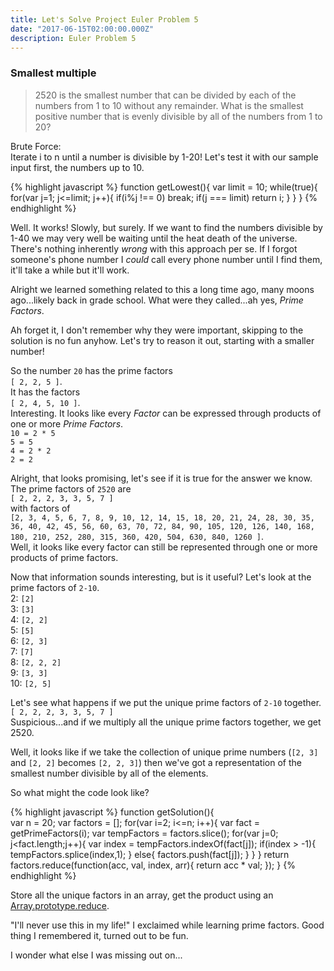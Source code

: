 ```yaml
---
title: Let's Solve Project Euler Problem 5
date: "2017-06-15T02:00:00.000Z"
description: Euler Problem 5
---
```

### Smallest multiple
>2520 is the smallest number that can be divided by each of the numbers from 1 to 10 without any remainder.
What is the smallest positive number that is evenly divisible by all of the numbers from 1 to 20?

Brute Force:<br/>
Iterate i to n until a number is divisible by 1-20! Let's test it with our sample input first, the numbers up to 10.

{% highlight javascript %}
  function getLowest(){
    var limit = 10;
    while(true){
      for(var j=1; j<=limit; j++){
        if(i%j !== 0)
          break;
        if(j === limit)
          return i;
      }
    }
  }
{% endhighlight %}

Well. It works! Slowly, but surely. If we want to find the numbers divisible by 1-40 we may very well be waiting until the heat death of the universe. There's nothing inherently *wrong* with this approach per se. If I forgot someone's phone number I *could* call every phone number until I find them, it'll take a while but it'll work.

Alright we learned something related to this a long time ago, many moons ago...likely back in grade school.
What were they called...ah yes, *Prime Factors*.

Ah forget it, I don't remember why they were important, skipping to the solution is no fun anyhow. Let's try to reason it out, starting with a smaller number!

So the number `20` has the prime factors <br/>`[ 2, 2, 5 ]`.<br/>It has the factors <br/>`[ 2, 4, 5, 10 ]`.<br/>
Interesting. It looks like every *Factor* can be expressed through products of one or more *Prime Factors*.<br/>
`10 = 2 * 5`<br/>
`5 = 5`<br/>
`4 = 2 * 2`<br/>
`2 = 2`<br/>

Alright, that looks promising, let's see if it is true for the answer we know.
The prime factors of `2520` are<br/>`[ 2, 2, 2, 3, 3, 5, 7 ]`<br/>with factors of <br/>`[2, 3, 4, 5, 6, 7, 8, 9, 10, 12, 14, 15, 18, 20, 21, 24, 28, 30, 35, 36, 40, 42, 45, 56, 60, 63, 70, 72, 84, 90, 105, 120, 126, 140, 168, 180, 210, 252, 280, 315, 360, 420, 504, 630, 840, 1260 ]`.<br/>Well, it looks like every factor can still be represented through one or more products of prime factors.

Now that information sounds interesting, but is it useful? Let's look at the prime factors of `2-10`.<br/>
2: `[2]`<br/>
3: `[3]`<br/>
4: `[2, 2]`<br/>
5: `[5]`<br/>
6: `[2, 3]`<br/>
7: `[7]`<br/>
8: `[2, 2, 2]`<br/>
9: `[3, 3]`<br/>
10: `[2, 5]`<br/>

Let's see what happens if we put the unique prime factors of `2-10` together.<br/>
`[ 2, 2, 2, 3, 3, 5, 7 ]`<br/>
Suspicious...and if we multiply all the unique prime factors together, we get 2520.

Well, it looks like if we take the collection of unique prime numbers (`[2, 3]` and `[2, 2]` becomes `[2, 2, 3]`) then we've got a representation of the smallest number divisible by all of the elements.

So what might the code look like?

{% highlight javascript %}
  function getSolution(){    
    var n = 20;
    var factors = [];
    for(var i=2; i<=n; i++){
      var fact = getPrimeFactors(i);
      var tempFactors = factors.slice();
      for(var j=0; j<fact.length;j++){
        var index = tempFactors.indexOf(fact[j]);
        if(index > -1){
          tempFactors.splice(index,1);
        }
        else{
          factors.push(fact[j]);
        }
      }
    }
    return factors.reduce(function(acc, val, index, arr){
      return acc * val;
    });
  }
{% endhighlight %}

Store all the unique factors in an array, get the product using an [Array.prototype.reduce](https://developer.mozilla.org/en-US/docs/Web/JavaScript/Reference/Global_Objects/Array/Reduce?v=control).

"I'll never use this in my life!" I exclaimed while learning prime factors. Good thing I remembered it, turned out to be fun.

I wonder what else I was missing out on...
